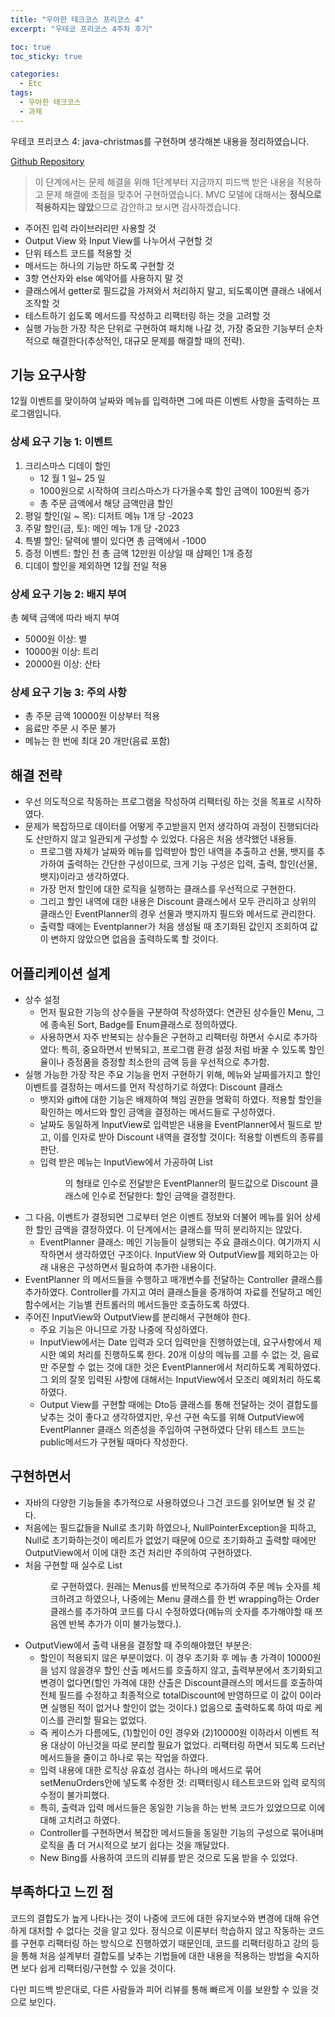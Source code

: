```yaml
---
title: "우아한 테크코스 프리코스 4"
excerpt: "우테코 프리코스 4주차 후기"

toc: true
toc_sticky: true

categories:
  - Etc
tags:
  - 우아한 테크코스
  - 과제
---
```


우테코 프리코스 4: java-christmas를 구현하며 생각해본 내용을 정리하였습니다.

[Github Repository](https://github.com/dearmysolitude/java-christmas-6-dearmysolitude)

>이 단계에서는 문제 해결을 위해 1단계부터 지금까지 피드백 받은 내용을 적용하고 문제 해결에 초점을 맞추어 구현하였습니다. MVC 모델에 대해서는 **정식으로 적용하지는 않았**으므로 감안하고 보시면 감사하겠습니다.

- 주어진 입력 라이브러리만 사용할 것
- Output View 와 Input View를 나누어서 구현할 것
- 단위 테스트 코드를 적용할 것
- 메서드는 하나의 기능만 하도록 구현할 것
- 3항 연산자와 else 예약어를 사용하지 말 것
- 클래스에서 getter로 필드값을 가져와서 처리하지 말고, 되도록이면 클래스 내에서 조작할 것
- 테스트하기 쉽도록 메서드를 작성하고 리팩터링 하는 것을 고려할 것
- 실행 가능한 가장 작은 단위로 구현하여 패치해 나갈 것, 가장 중요한 기능부터 순차적으로 해결한다(추상적인, 대규모 문제를 해결할 때의 전략).

 
## 기능 요구사항

12월 이벤트를 맞이하여 날짜와 메뉴를 입력하면 그에 따른 이벤트 사항을 출력하는 프로그램입니다.
### 상세 요구 기능 1: 이벤트

1. 크리스마스 디데이 할인
   - 12 월 1 일~ 25 일
   - 1000원으로 시작하여 크리스마스가 다가올수록 할인 금액이 100원씩 증가
   - 총 주문 금액에서 해당 금액만큼 할인
2. 평일 할인(일 ~ 목): 디저트 메뉴 1개 당 -2023
3. 주말 할인(금, 토): 메인 메뉴 1개 당 -2023
4. 특별 할인: 달력에 별이 있다면 총 금액에서 -1000
5. 증정 이벤트: 할인 전 총 금액 12만원 이상일 때 샴페인 1개 증정
6. 디데이 할인을 제외하면 12월 전일 적용

### 상세 요구 기능 2: 배지 부여

총 혜택 금액에 따라 배지 부여
- 5000원 이상: 별
- 10000원 이상: 트리
- 20000원 이상: 산타

### 상세 요구 기능 3: 주의 사항

- 총 주문 금액 10000원 이상부터 적용
- 음료만 주문 시 주문 불가
- 메뉴는 한 번에 최대 20 개만(음료 포함)

 
## 해결 전략

- 우선 의도적으로 작동하는 프로그램을 작성하여 리팩터링 하는 것을 목표로 시작하였다.
- 문제가 복잡하므로 데이터를 어떻게 주고받을지 먼저 생각하여 과정이 진행되더라도 산만하지 않고 일관되게 구성할 수 있었다. 다음은 처음 생각했던 내용들.
    - 프로그램 자체가 날짜와 메뉴를 입력받아 할인 내역을 추출하고 선물, 뱃지를 추가하여 출력하는 간단한 구성이므로, 크게 기능 구성은 입력, 출력, 할인(선물, 뱃지)이라고 생각하였다.
    - 가장 먼저 할인에 대한 로직을 실행하는 클래스를 우선적으로 구현한다.
    - 그리고 할인 내역에 대한 내용은 Discount 클래스에서 모두 관리하고 상위의 클래스인 EventPlanner의 경우 선물과 뱃지까지 필드와 메서드로 관리한다.
    - 출력할 때에는 Eventplanner가 처음 생성될 때 초기화된 값인지 조회하여 값이 변하지 않았으면 없음을 출력하도록 할 것이다.

 
## 어플리케이션 설계

- 상수 설정
    - 먼저 필요한 기능의 상수들을 구분하여 작성하였다: 연관된 상수들인 Menu, 그에 종속된 Sort, Badge를  Enum클래스로 정의하였다.
    - 사용하면서 자주 반복되는 상수들은 구현하고 리팩터링 하면서 수시로 추가하였다: 특히, 중요하면서 반복되고, 프로그램 환경 설정 처럼 바꿀 수 있도록 할인율이나 증정품을 증정할 최소한의 금액 등을 우선적으로 추가함.
- 실행 가능한 가장 작은 주요 기능을 먼저 구현하기 위해, 메뉴와 날짜를가지고 할인 이벤트를 결정하는 메서드를 먼저 작성하기로 하였다: Discount 클래스
    - 뱃지와 gift에 대한 기능은 배제하여 책임 권한을 명확히 하였다.
        적용할 할인을 확인하는 메서드와 할인 금액을 결정하는 메서드들로 구성하였다.
    - 날짜도 동일하게 InputView로 입력받은 내용을 EventPlanner에서 필드로 받고, 이를 인자로 받아 Discount 내역을 결정할 것이다: 적용할 이벤트의 종류를 판단.
    - 입력 받은 메뉴는 InputView에서 가공하여 List<Menu>의 형태로 인수로 전달받은 EventPlanner의 필드값으로 Discount 클래스에 인수로 전달한다: 할인 금액을 결정한다.
- 그 다음, 이벤트가 결정되면 그로부터 얻은 이벤트 정보와 더불어 메뉴를 읽어 상세한 할인 금액을 결정하였다. 이 단계에서는 클래스를 딱히 분리하지는 않았다.
    - EventPlanner 클래스: 메인 기능들이 실행되는 주요 클래스이다.
    여기까지 시작하면서 생각하였던 구조이다. InputView 와 OutputView를 제외하고는 아래 내용은 구성하면서 필요하여 추가한 내용이다.
- EventPlanner 의 메서드들을 수행하고 매개변수를 전달하는 Controller 클래스를 추가하였다. Controller를 가지고 여러 클래스들을 중개하여 자료를 전달하고 메인 함수에서는 기능별 컨트롤러의 메서드들만 호출하도록 하였다.
- 주어진 InputView와 OutputView를 분리해서 구현해야 한다.
    - 주요 기능은 아니므로 가장 나중에 작성하였다.
    - InputView에서는 Date 입력과 오더 입력만을 진행하였는데, 요구사항에서 제시한 예외 처리를 진행하도록 한다. 20개 이상의 메뉴를 고를 수 없는 것, 음료만 주문할 수 없는 것에 대한 것은 EventPlanner에서 처리하도록 계획하였다. 그 외의 잘못 입력된 사항에 대해서는 InputView에서 모조리 예외처리 하도록 하였다.
    - Output View를 구현할 때에는 Dto등 클래스를 통해 전달하는 것이 결합도를 낮추는 것이 좋다고 생각하였지만, 우선 구현 속도를 위해 OutputView에 EventPlanner 클래스 의존성을 주입하여 구현하였다
    단위 테스트 코드는 public메서드가 구현될 때마다 작성한다.

## 구현하면서

- 자바의 다양한 기능들을 추가적으로 사용하였으나 그건 코드를 읽어보면 될 것 같다.
- 처음에는 필드값들을 Null로 초기화 하였으나, NullPointerException을 피하고, Null로 초기화하는것이 메리트가 없었기 때문에 0으로 초기화하고 출력할 때에만 OutputView에서 이에 대한 조건 처리만 주의하여 구현하였다.
- 처음 구현할 때 실수로 List<Menu>로 구현하였다. 원래는 Menus를 반복적으로 추가하여 주문 메뉴 숫자를 체크하려고 하였으나, 나중에는 Menu 클래스를 한 번 wrapping하는 Order클래스를 추가하여 코드를 다시 수정하였다(메뉴의 숫자를 추가해야할 때 쯔음엔 반복 추가가 이미 불가능했다.).
- OutputView에서 출력 내용을 결정할 때 주의해야했던 부분은:
    - 할인이 적용되지 않은 부분이었다. 이 경우 초기화 후 메뉴 총 가격이 10000원을 넘지 않을경우 할인 산출 메서드를 호출하지 않고, 출력부분에서 초기화되고 변경이 없다면(할인 가격에 대한 산출은 Discount클래스의 메서드를 호출하여 전체 필드를 수정하고 최종적으로 totalDiscount에 반영하므로 이 값이 0이라면 실행된 적이 없거나 할인이 없는 것이다.) 없음으로 출력하도록 하여 따로 케이스를 관리할 필요는 없었다.
    - 즉 케이스가 다름에도, (1)할인이 0인 경우와 (2)10000원 이하라서 이벤트 적용 대상이 아닌것을 따로 분리할 필요가 없었다.
    리팩터링 하면서 되도록 드러난 메서드들을 줄이고 하나로 묶는 작업을 하였다.
    - 입력 내용에 대한 로직상 유효성 검사는 하나의 메서드로 묶어 setMenuOrders안에 넣도록 수정한 것: 리팩터링시 테스트코드와 입력 로직의 수정이 불가피했다.
    - 특히, 출력과 입력 메서드들은 동일한 기능을 하는 반복 코드가 있었으므로 이에 대해 고치려고 하였다.
    - Controller를 구현하면서 복잡한 메서드들을 동일한 기능의 구성으로 묶어내며 로직을 좀 더 거시적으로 보기 쉽다는 것을 깨달았다.
    - New Bing를 사용하여 코드의 리뷰를 받은 것으로 도움 받을 수 있었다.

 
## 부족하다고 느낀 점

코드의 결합도가 높게 나타나는 것이 나중에 코드에 대한 유지보수와 변경에 대해 유연하게 대처할 수 없다는 것을 알고 있다. 정식으로 이론부터 학습하지 않고 작동하는 코드를 구현후 리팩터링 하는 방식으로 진행하였기 때문인데, 코드를 리팩터링하고 강의 등을 통해 처음 설계부터 결합도를 낮추는 기법들에 대한 내용을 적용하는 방법을 숙지하면 보다 쉽게 리팩터링/구현할 수 있을 것이다.

다만 피드백 받은대로, 다른 사람들과 피어 리뷰를 통해 빠르게 이를 보완할 수 있을 것으로 보인다.